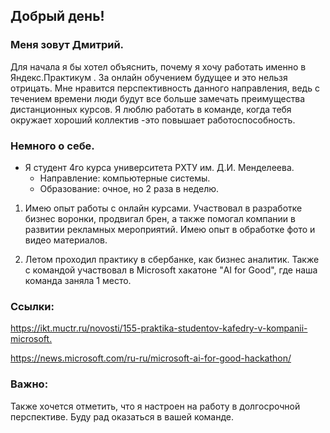 

## Добрый день!

### Меня зовут Дмитрий.


Для начала я бы хотел объяснить, почему я хочу работать именно в Яндекс.Практикум .
За онлайн обучением будущее и это нельзя отрицать.
Мне нравится перспективность данного направления, ведь с течением времени люди будут все больше замечать преимущества дистанционных курсов.
Я люблю работать в команде, когда тебя окружает хороший коллектив -это повышает работоспособность.

### Немного о себе.

* Я студент 4го курса университета РХТУ им. Д.И. Менделеева.
    * Направление: компьютерные системы.
    * Образование: очное, но 2 раза в неделю.

1. Имею опыт работы с онлайн курсами. 
Участвовал в разработке бизнес воронки, продвигал брен, а также помогал компании в развитии рекламных мероприятий.
Имею опыт в обработке фото и видео материалов.

2. Летом проходил практику в сбербанке, как бизнес аналитик.
Также с командой участвовал в Microsoft хакатоне "AI for Good", где наша команда заняла 1 место.


### Ссылки:

<https://ikt.muctr.ru/novosti/155-praktika-studentov-kafedry-v-kompanii-microsoft.>

<https://news.microsoft.com/ru-ru/microsoft-ai-for-good-hackathon/>

### Важно:
Также хочется отметить, что я настроен на работу в долгосрочной перспективе. Буду рад оказаться в вашей команде.
